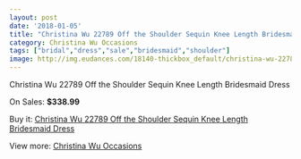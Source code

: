 ```yaml
---
layout: post
date: '2018-01-05'
title: "Christina Wu 22789 Off the Shoulder Sequin Knee Length Bridesmaid Dress"
category: Christina Wu Occasions
tags: ["bridal","dress","sale","bridesmaid","shoulder"]
image: http://img.eudances.com/18140-thickbox_default/christina-wu-22789-off-the-shoulder-sequin-knee-length-bridesmaid-dress.jpg
---
```

Christina Wu 22789 Off the Shoulder Sequin Knee Length Bridesmaid Dress

On Sales: **$338.99**
<a href="https://www.eudances.com/en/christina-wu-occasions/5287-christina-wu-22789-off-the-shoulder-sequin-knee-length-bridesmaid-dress.html"><amp-img layout="responsive" width="600" height="600" src="//img.eudances.com/18140-thickbox_default/christina-wu-22789-off-the-shoulder-sequin-knee-length-bridesmaid-dress.jpg" alt="Christina Wu 22789 Off the Shoulder Sequin Knee Length Bridesmaid Dress 0" /></a>
<a href="https://www.eudances.com/en/christina-wu-occasions/5287-christina-wu-22789-off-the-shoulder-sequin-knee-length-bridesmaid-dress.html"><amp-img layout="responsive" width="600" height="600" src="//img.eudances.com/18141-thickbox_default/christina-wu-22789-off-the-shoulder-sequin-knee-length-bridesmaid-dress.jpg" alt="Christina Wu 22789 Off the Shoulder Sequin Knee Length Bridesmaid Dress 1" /></a>

Buy it: [Christina Wu 22789 Off the Shoulder Sequin Knee Length Bridesmaid Dress](https://www.eudances.com/en/christina-wu-occasions/5287-christina-wu-22789-off-the-shoulder-sequin-knee-length-bridesmaid-dress.html "Christina Wu 22789 Off the Shoulder Sequin Knee Length Bridesmaid Dress")

View more: [Christina Wu Occasions](https://www.eudances.com/en/59-christina-wu-occasions "Christina Wu Occasions")